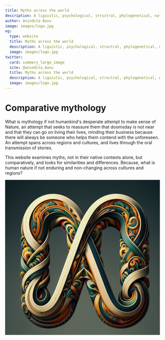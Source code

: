 ```yaml
---
title: Myths across the world
description: A liguistic, psychological, structral, phylogenetical, naturalistic, and historical and comparative analysis of the mythology of the world
author: Anindita Basu
image: images/logo.jpg
og:
  type: website
  title: Myths across the world
  description: A liguistic, psychological, structral, phylogenetical, naturalistic, and historical and comparative analysis of the mythology of the world.
  image: images/logo.jpg
twitter:
  card: summary_large_image
  site: @anindita_basu
  title: Myths across the world
  description: A liguistic, psychological, structral, phylogenetical, naturalistic, and historical and comparative analysis of the mythology of the world
  image: images/logo.jpg
---
```


# Comparative mythology

What is mythology if not humankind's desperate attempt to make sense of Nature, an attempt that seeks to reassure them that doomsday is not near and that they can go on living their lives, minding their business because there will always be someone who helps them contend with the unforeseen. An attempt spans across regions and cultures, and lives through the oral transmission of stories. 

This website examines myths, not in their native contexts alone, but comparatively, and looks for similarities and differences. Because, what is human nature if not enduring and non-changing across cultures and regions?

![infinitely interwoven stories](images/logo.jpg)